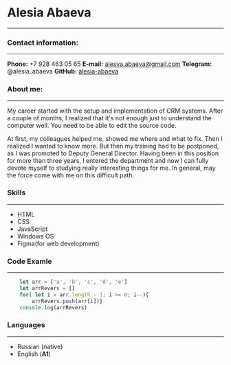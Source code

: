 # Alesia Abaeva
---
### Contact information:
---
**Phone:** +7 928 463 05 65
**E-mail:** alesya.abaeva@gmail.com
**Telegram:** @alesia_abaeva
**GitHub:** [alesia-abaeva](https://github.com/Alesia-Abaeva)
### About me:
---
My career started with the setup and implementation of CRM systems. 
After a couple of months, I realized that it's not enough just to understand the computer well. You need to be able to edit the source code. 

At first, my colleagues helped me, showed me where and what to fix. Then I realized I wanted to know more. But then my training had to be postponed, as I was promoted to Deputy General Director. Having been in this position for more than three years, I entered the department and now I can fully devote myself to studying really interesting things for me. In general, may the force come with me on this difficult path.
### Skills
---
- HTML
- CSS 
- JavaScript 
- Windows OS
- Figma(for web development)

### Code Examle
---
```javascript
    let arr = ['a', 'b', 'c', 'd', 'e']
    let arrRevers = []
    for( let i = arr.length - 1; i >= 0; i--){
        arrRevers.push(arr[i])}
    console.log(arrRevers) 
```
### Languages
---
- Russian (native)
- English (**A1**)
